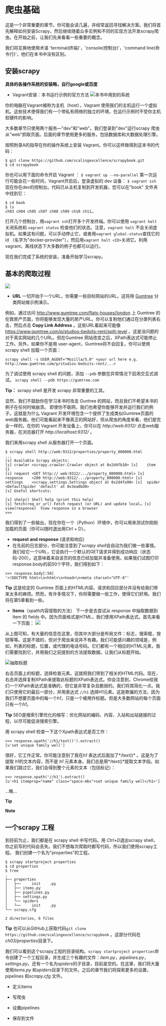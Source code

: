 # 爬虫基础

这是一个非常重要的章节，你可能会读几遍，并经常返回寻找解决方案。我们将首先解释如何安装Scrapy，然后继续随着众多实例和不同的实现方法开发scrapy爬虫。在开始之前，让我们先来看看一些重要的概念。

我们将互换地使用术语 'terminal(终端)'，'console(控制台)'，'command line(命令行)'，他们在本书中没有区别。

## 安装scrapy 
**具体的各操作系统的安装略，自行google或百度**
* Vagrant安装：本书运行示例的官方方法
![本书中用到的系统](./pic/3-1.png) 

你的电脑在Vagrant被称为主机（host），Vagrant 使用我们的主机运行一个虚拟机。这些技术使得我们有一个带私有网络的独立的环境，在运行示例时不受你主机软硬件的影响。

大多数章节只使用两个服务—"dev"和"web"。我们登录到"dev"运行scrapy 爬虫从"web"抓取页面。后面的章节使用更多的服务，包括数据库和大数据处理引擎。

按照附录A的指导在你的操作系统上安装 Vagrant。你可以这样做得到这本书的代码：
```
$ git clone https://github.com/scalingexcellence/scrapybook.git
$ cd scrapybook
```
你也可以用下面的命令开启 Vagrant ：
`$ vagrant up --no-parallel`
第一次运行可能会花一些时间，Vagrant开启后，登录虚拟的 dev 设备：
`$ vagrant ssh`
现在你在dev的控制台。代码已从主机复制到开发机器，您可以在"book" 文件夹中找到它：
```
$ cd book
$ ls
ch03 ch04 ch05 ch07 ch08 ch09 ch10 ch11…
```
打开几个控制台，用`vagrant ssh`打开多个开发终端。你可以使用 `vagrant halt` 关闭系统和 `vagrant status` 检查他们的状态。注意，`vagrant halt` 不会关闭虚拟机。如果这有问题，可以手动停止它，或者用`vagrant global-status`查找它的 id （名字为"docker-provider"），然后用`vagrant halt <ID>`关闭它。利用vagrant，离线状态下大多数的例子也都可以运行。

现在我们完成了系统的安装，准备开始学习scrapy。

## 基本的爬取过程
![](./pic/3-2.png)

* **URL**
一切开始于一个URL，你需要一些目标网站的URL。这将用 [Gumtree](https://www.gumtree.com/) 分类网站做示例演示。

例如，通过访问 http://www.gumtree.com/flats-houses/london 上 Gumtree 的伦敦房产页面，你将能够发现大量的房产URL。你可以复制他们通过在分类列表右击，然后点击 **Copy Link Address** 。这些URL看起来可能像 https://www.gumtree.com/p/studios-bedsits-rent/split-level 。这是没问题的对于真实网站的几个URL。但在Gumtree 网站改变之后，XPath表达式可能停止工作。另外，如果你不是用 user-agent，Gumtree将不会回复。你可以使用 scrapy shell 加载一个页面：
```
scrapy shell -s USER_AGENT="Mozilla/5.0" <your url here	e.g. http://www.gumtree.com/p/studios-bedsits-rent/...>
```
为了调试使用 scrapy shell 的问题，添加 `--pdb` 参数在异常情况下启用交互式调试。
`scrapy shell --pdb https://gumtree.com`

**Tip：**
scrapy shell 是开发 scrapy 非常重要的工具。

显然，我们不鼓励你在学习本书时攻击 Guntree 的网站，而且我们不希望本书的例子在任何时候崩溃。 即使你不联网，我们也希望你能够开发并运行我们的例子。这就是为什么 Vagrant 开发环境包含一个提供了生成类似Gumtree页面的web服务器。他们可能看起来不像真正的网站好，但从爬虫的角度来看，他们是完全一样的。在你的 Vagrant 开发设备上，你可以在 *http://web:9312/* 点击web服务器，在浏览器打开 *http://localhost:9312/* 。

我们来用scrapy shell 从服务器打开一个页面。
```
$ scrapy shell http://web:9312/properties/property_000000.html
...
[s] Available Scrapy objects:
[s]	crawler	<scrapy.crawler.Crawler object at 0x2d4fb10> [s]	item	{}
[s]	request	<GET http:// web:9312/.../property_000000.html> [s]	response	<200 http://web:9312/.../property_000000.html> [s]	settings	<scrapy.settings.Settings object at 0x2d4fa90> [s]	spider	<DefaultSpider 'default' at 0x3ea0bd0>
[s] Useful shortcuts:

[s]	shelp()	Shell help (print this help)
[s]	fetch(req_or_url) Fetch request (or URL) and update local… [s]	view(response)	View response in a browser
>>>
```
我们得到了一些输出，现在你在一个（Python）环境中，你可以用来测试你刚刚加载的页面（你可以随时退出用Ctrl + D）。

* **request and response**  (请求和响应)
* 在先前的日志部分，你可能注意到了*scrapy shell*会自动为我们做一些事情。我们给它一个URL，它会执行一个默认的GET请求并得到成功响应（状态码-200）。这意味着来自该页的信息已经加载并准备使用。如果我们试图打印response.body的前50个字符，我们得到如下：
```
>>> response.body[:50]
'<!DOCTYPE html>\n<html>\n<head>\n<meta charset="UTF-8"'
```

**Tip**
这是给定的 Gumtree 页面上的HTML内容。请求和回应部分并没有给我们带来太多的麻烦。然而，有许多情况下，你将需要做一些工作，使得它们好用。我们将在第5章看到一些。

* **Items**（xpath内容提取的方法）
下一步是去尝试从 response 中抽取数据到 Item 的 fields 中。因为页面格式是HTML，我们使用XPath表达式。首先来看一下页面：
![](./pic/3-3.png)

从上图可知，有大量的信息在这里，但其中大部分是布局文件：标志，搜索框，按钮等等。这是不错的，但对于爬虫来说并不有趣。我们可能感兴趣的领域是，例如，列表的标题，位置，或代理的电话号码。它们都有一个相应的HTML元素，我们需要找到它，并用我们之前提到的方法提取数据。让我们从标题开始。

![抽取标题](./pic/3-4.png)

右击页面上的标题，选择检查元素。这就把我们带到了相关的HTML代码。现在，右击并选择复制XPath来提取此标题的XPath表达式。你会注意到，Chrome给我们一个XPath表达式是准确的，但它是非常复杂且脆弱的。我们将其简化一点。我们只使用它的最后一部分，并用表达式 `//h1` 选择H1元素。这是欺骗的方法，因为我们不想要页面中的每一个*h1*，只是一个被用作标题。但是大多数网站的每个页面只有一个*h1*。

**Tip**
SEO是搜索引擎优化的缩写：优化网站的编码、内容、入站和出站链接的过程，以尽可能促进搜索引擎。

用 scrapy shell 检查一下这个Xpath表达式是否工作：
```
>>> response.xpath('//h1/text()').extract() 
[u'set unique family well']
```
很好，它工作正常。你可能注意到了我在*h1* 表达式后面加了*/text()* 。这是为了提取 *h1*的文本内容，而不是 *h1* 元素本身。我们总是用*/text()*提取文本字段。如果我们跳过它，我们会得到整个元素的文本（包括标记）：
```
>>> response.xpath('//h1').extract()
[u'<h1 itemprop="name" class="space-mbs">set unique family well</h1>']
```

...略...

**Tip**

**Note**


## 一个scrapy 工程
到目前为止，我们都是在 scrapy shell 中写代码。用 *Ctrl+D*退出scrapy shell，你之前写的代码会丢失。我们不想每次爬取时都写代码，所以我们使用scrapy工程。 我们创建一个名为"properties"的工程。
```
$ scrapy startproject properties
$ cd properties
$ tree
.
├── properties
│	├── 	init 	.py
│	├── items.py
│	├── pipelines.py
│	├── settings.py
│	└── spiders
│	└── 	init 	.py
└── scrapy.cfg

2 directories, 6 files
```
**Tip**
也可以从GitHub上获取代码`git clone https://github.com/scalingexcellence/scrapybook` 。这部分代码在*ch03/properties*目录下。

我们可以看到这个scrapy工程的目录结构。`scrapy startproject properties`命令创建了一个工程目录，并生成三个有趣的文件：*item.py*，*pipelines.py*，*settings.py*。还有一个名为*spiders*的子目录，目前是空的。在这章，我们将大量使用*items.py* 和*spiders*目录下的文件。之后的章节我们将探索更多的设置，pipelines 和*scrapy.cfg* 文件。


* 定义items


* 写爬虫


* 设置pipelines


* 保存到文件


